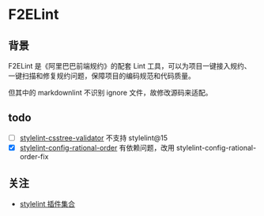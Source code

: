 # F2ELint

## 背景

F2ELint 是《阿里巴巴前端规约》的配套 Lint 工具，可以为项目一键接入规约、一键扫描和修复规约问题，保障项目的编码规范和代码质量。

但其中的 markdownlint 不识别 ignore 文件，故修改源码来适配。

## todo

- [ ] [stylelint-csstree-validator](https://github.com/csstree/stylelint-validator) 不支持 stylelint@15
- [x] [stylelint-config-rational-order](https://github.com/constverum/stylelint-config-rational-order) 有依赖问题，改用 stylelint-config-rational-order-fix

## 关注

- [stylelint 插件集合](https://github.com/stylelint/awesome-stylelint#plugins)
